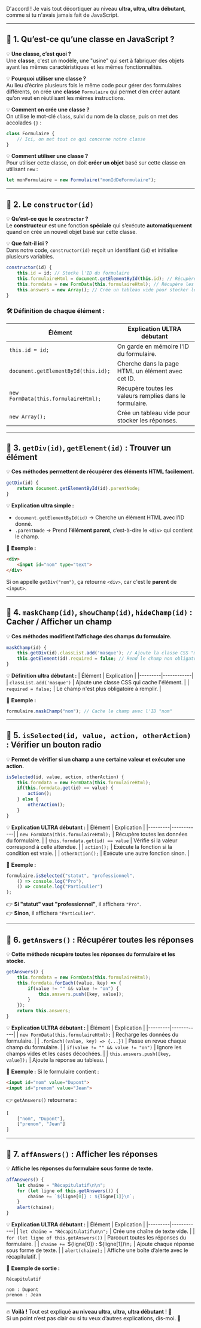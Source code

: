 D'accord ! Je vais tout décortiquer au niveau **ultra, ultra, ultra débutant**, comme si tu n'avais jamais fait de JavaScript.  

---  

## 📌 **1. Qu’est-ce qu’une classe en JavaScript ?**  
💡 **Une classe, c’est quoi ?**  
Une **classe**, c'est un modèle, une "usine" qui sert à fabriquer des objets ayant les mêmes caractéristiques et les mêmes fonctionnalités.  

💡 **Pourquoi utiliser une classe ?**  
Au lieu d’écrire plusieurs fois le même code pour gérer des formulaires différents, on crée une **classe** `Formulaire` qui permet d’en créer autant qu’on veut en réutilisant les mêmes instructions.

💡 **Comment on crée une classe ?**  
On utilise le mot-clé `class`, suivi du nom de la classe, puis on met des accolades `{}` :

```js
class Formulaire {
    // Ici, on met tout ce qui concerne notre classe
}
```

💡 **Comment utiliser une classe ?**  
Pour utiliser cette classe, on doit **créer un objet** basé sur cette classe en utilisant `new` :

```js
let monFormulaire = new Formulaire("monIdDeFormulaire");
```

---

## 📌 **2. Le `constructor(id)`**
💡 **Qu’est-ce que le `constructor` ?**  
Le **constructeur** est une fonction **spéciale** qui s’exécute **automatiquement** quand on crée un nouvel objet basé sur cette classe.

💡 **Que fait-il ici ?**  
Dans notre code, `constructor(id)` reçoit un identifiant (`id`) et initialise plusieurs variables.

```js
constructor(id) {
    this.id = id; // Stocke l'ID du formulaire
    this.formulaireHtml = document.getElementById(this.id); // Récupère l'élément HTML
    this.formdata = new FormData(this.formulaireHtml); // Récupère les données du formulaire
    this.answers = new Array(); // Crée un tableau vide pour stocker les réponses
}
```

### 🛠 **Définition de chaque élément :**
| Élément | Explication ULTRA débutant |
|---------|----------------------------|
| `this.id = id;` | On garde en mémoire l'ID du formulaire. |
| `document.getElementById(this.id);` | Cherche dans la page HTML un élément avec cet ID. |
| `new FormData(this.formulaireHtml);` | Récupère toutes les valeurs remplies dans le formulaire. |
| `new Array();` | Crée un tableau vide pour stocker les réponses. |

---

## 📌 **3. `getDiv(id)`, `getElement(id)` : Trouver un élément**
💡 **Ces méthodes permettent de récupérer des éléments HTML facilement.**  

```js
getDiv(id) {
    return document.getElementById(id).parentNode;
}
```

💡 **Explication ultra simple :**  
- `document.getElementById(id)` → Cherche un élément HTML avec l’ID donné.  
- `.parentNode` → Prend **l’élément parent**, c’est-à-dire le `<div>` qui contient le champ.  

📌 **Exemple :**
```html
<div>
    <input id="nom" type="text">
</div>
```
Si on appelle `getDiv("nom")`, ça retourne `<div>`, car c'est le **parent** de `<input>`.

---

## 📌 **4. `maskChamp(id)`, `showChamp(id)`, `hideChamp(id)` : Cacher / Afficher un champ**
💡 **Ces méthodes modifient l’affichage des champs du formulaire.**  

```js
maskChamp(id) {
    this.getDiv(id).classList.add('masque'); // Ajoute la classe CSS "masque" pour cacher l'élément
    this.getElement(id).required = false; // Rend le champ non obligatoire
}
```

💡 **Définition ultra débutant :**
| Élément | Explication |
|---------|------------|
| `classList.add('masque')` | Ajoute une classe CSS qui cache l'élément. |
| `required = false;` | Le champ n'est plus obligatoire à remplir. |

📌 **Exemple :**
```js
formulaire.maskChamp("nom"); // Cache le champ avec l'ID "nom"
```

---

## 📌 **5. `isSelected(id, value, action, otherAction)` : Vérifier un bouton radio**
💡 **Permet de vérifier si un champ a une certaine valeur et exécuter une action.**

```js
isSelected(id, value, action, otherAction) {
    this.formdata = new FormData(this.formulaireHtml);
    if(this.formdata.get(id) == value) {
        action();
    } else {
        otherAction();
    }
}
```

💡 **Explication ULTRA débutant :**
| Élément | Explication |
|---------|------------|
| `new FormData(this.formulaireHtml);` | Récupère toutes les données du formulaire. |
| `this.formdata.get(id) == value` | Vérifie si la valeur correspond à celle attendue. |
| `action();` | Exécute la fonction si la condition est vraie. |
| `otherAction();` | Exécute une autre fonction sinon. |

📌 **Exemple :**
```js
formulaire.isSelected("statut", "professionnel", 
    () => console.log("Pro"), 
    () => console.log("Particulier")
);
```
👉 **Si "statut" vaut "professionnel"**, il affichera `"Pro"`.  
👉 **Sinon**, il affichera `"Particulier"`.

---

## 📌 **6. `getAnswers()` : Récupérer toutes les réponses**
💡 **Cette méthode récupère toutes les réponses du formulaire et les stocke.**

```js
getAnswers() {
    this.formdata = new FormData(this.formulaireHtml);
    this.formdata.forEach((value, key) => {
        if(value != "" && value != "on") {
            this.answers.push([key, value]);
        }
    });
    return this.answers;
}
```

💡 **Explication ULTRA débutant :**
| Élément | Explication |
|---------|------------|
| `new FormData(this.formulaireHtml);` | Recharge les données du formulaire. |
| `.forEach((value, key) => {...})` | Passe en revue chaque champ du formulaire. |
| `if(value != "" && value != "on")` | Ignore les champs vides et les cases décochées. |
| `this.answers.push([key, value]);` | Ajoute la réponse au tableau. |

📌 **Exemple :**
Si le formulaire contient :
```html
<input id="nom" value="Dupont">
<input id="prenom" value="Jean">
```
👉 `getAnswers()` retournera :
```js
[
    ["nom", "Dupont"],
    ["prenom", "Jean"]
]
```

---

## 📌 **7. `affAnswers()` : Afficher les réponses**
💡 **Affiche les réponses du formulaire sous forme de texte.**

```js
affAnswers() {
    let chaine = "Récapitulatif\n\n";
    for (let ligne of this.getAnswers()) {
        chaine += `${ligne[0]} : ${ligne[1]}\n`;
    }
    alert(chaine);
}
```

💡 **Explication ULTRA débutant :**
| Élément | Explication |
|---------|------------|
| `let chaine = "Récapitulatif\n\n";` | Crée une chaîne de texte vide. |
| `for (let ligne of this.getAnswers())` | Parcourt toutes les réponses du formulaire. |
| `chaine += `${ligne[0]} : ${ligne[1]}\n`;` | Ajoute chaque réponse sous forme de texte. |
| `alert(chaine);` | Affiche une boîte d’alerte avec le récapitulatif. |

📌 **Exemple de sortie :**
```
Récapitulatif

nom : Dupont
prenom : Jean
```

---

🔥 **Voilà !** Tout est expliqué **au niveau ultra, ultra, ultra débutant** ! 🎯  
Si un point n’est pas clair ou si tu veux d’autres explications, dis-moi. 🚀